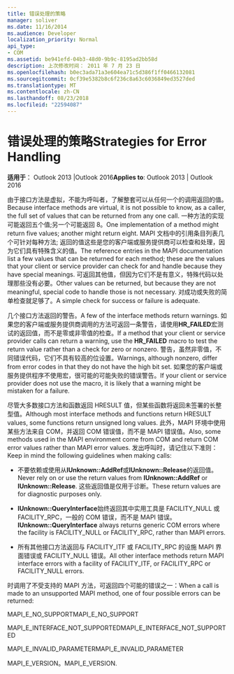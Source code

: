 ```yaml
---
title: 错误处理的策略
manager: soliver
ms.date: 11/16/2014
ms.audience: Developer
localization_priority: Normal
api_type:
- COM
ms.assetid: be941efd-04b3-48d0-9b9c-8195ad2bb58d
description: 上次修改时间： 2011 年 7 月 23 日
ms.openlocfilehash: b0ec3ada71a3e604ea71c5d386f1ff0466132081
ms.sourcegitcommit: 0cf39e5382b8c6f236c8a63c6036849ed3527ded
ms.translationtype: MT
ms.contentlocale: zh-CN
ms.lasthandoff: 08/23/2018
ms.locfileid: "22594087"
---
```

# <a name="strategies-for-error-handling"></a><span data-ttu-id="db5b6-103">错误处理的策略</span><span class="sxs-lookup"><span data-stu-id="db5b6-103">Strategies for Error Handling</span></span>

  
  
<span data-ttu-id="db5b6-104">**适用于**： Outlook 2013 |Outlook 2016</span><span class="sxs-lookup"><span data-stu-id="db5b6-104">**Applies to**: Outlook 2013 | Outlook 2016</span></span> 
  
<span data-ttu-id="db5b6-105">由于接口方法是虚拟，不能为呼叫者，了解整套可以从任何一个的调用返回的值。</span><span class="sxs-lookup"><span data-stu-id="db5b6-105">Because interface methods are virtual, it is not possible to know, as a caller, the full set of values that can be returned from any one call.</span></span> <span data-ttu-id="db5b6-106">一种方法的实现可能返回五个值;另一个可能返回 8。</span><span class="sxs-lookup"><span data-stu-id="db5b6-106">One implementation of a method might return five values; another might return eight.</span></span> <span data-ttu-id="db5b6-107">MAPI 文档中的引用条目列表几个可针对每种方法; 返回的值这些是您的客户端或服务提供商可以检查和处理，因为它们具有特殊含义的值。</span><span class="sxs-lookup"><span data-stu-id="db5b6-107">The reference entries in the MAPI documentation list a few values that can be returned for each method; these are the values that your client or service provider can check for and handle because they have special meanings.</span></span> <span data-ttu-id="db5b6-108">可返回其他值，但因为它们不是有意义，特殊代码以处理那些没有必要。</span><span class="sxs-lookup"><span data-stu-id="db5b6-108">Other values can be returned, but because they are not meaningful, special code to handle those is not necessary.</span></span> <span data-ttu-id="db5b6-109">对成功或失败的简单检查就足够了。</span><span class="sxs-lookup"><span data-stu-id="db5b6-109">A simple check for success or failure is adequate.</span></span>
  
<span data-ttu-id="db5b6-110">几个接口方法返回的警告。</span><span class="sxs-lookup"><span data-stu-id="db5b6-110">A few of the interface methods return warnings.</span></span> <span data-ttu-id="db5b6-111">如果您的客户端或服务提供商调用的方法可返回一条警告，请使用**HR_FAILED**宏测试的返回值，而不是零或非零值的检查。</span><span class="sxs-lookup"><span data-stu-id="db5b6-111">If a method that your client or service provider calls can return a warning, use the **HR_FAILED** macro to test the return value rather than a check for zero or nonzero.</span></span> <span data-ttu-id="db5b6-112">警告，虽然非零值，不同错误代码，它们不具有较高的位设置。</span><span class="sxs-lookup"><span data-stu-id="db5b6-112">Warnings, although nonzero, differ from error codes in that they do not have the high bit set.</span></span> <span data-ttu-id="db5b6-113">如果您的客户端或服务提供程序不使用宏，很可能的可能失败的错误警告。</span><span class="sxs-lookup"><span data-stu-id="db5b6-113">If your client or service provider does not use the macro, it is likely that a warning might be mistaken for a failure.</span></span> 
  
<span data-ttu-id="db5b6-114">尽管大多数接口方法和函数返回 HRESULT 值，但某些函数将返回未签署的长整型值。</span><span class="sxs-lookup"><span data-stu-id="db5b6-114">Although most interface methods and functions return HRESULT values, some functions return unsigned long values.</span></span> <span data-ttu-id="db5b6-115">此外，MAPI 环境中使用某些方法来自 COM，并返回 COM 错误值，而不是 MAPI 错误值。</span><span class="sxs-lookup"><span data-stu-id="db5b6-115">Also, some methods used in the MAPI environment come from COM and return COM error values rather than MAPI error values.</span></span> <span data-ttu-id="db5b6-116">发出呼叫时，请记住以下准则：</span><span class="sxs-lookup"><span data-stu-id="db5b6-116">Keep in mind the following guidelines when making calls:</span></span>
  
- <span data-ttu-id="db5b6-117">不要依赖或使用从**IUnknown::AddRef**或**IUnknown::Release**的返回值。</span><span class="sxs-lookup"><span data-stu-id="db5b6-117">Never rely on or use the return values from **IUnknown::AddRef** or **IUnknown::Release**.</span></span> <span data-ttu-id="db5b6-118">这些返回值是仅用于诊断。</span><span class="sxs-lookup"><span data-stu-id="db5b6-118">These return values are for diagnostic purposes only.</span></span> 
    
- <span data-ttu-id="db5b6-119">**IUnknown::QueryInterface**始终返回其中实用工具是 FACILITY_NULL 或 FACILITY_RPC，一般的 COM 错误，而不是 MAPI 错误。</span><span class="sxs-lookup"><span data-stu-id="db5b6-119">**IUnknown::QueryInterface** always returns generic COM errors where the facility is FACILITY_NULL or FACILITY_RPC, rather than MAPI errors.</span></span> 
    
- <span data-ttu-id="db5b6-120">所有其他接口方法返回与 FACILITY_ITF 或 FACILITY_RPC 的设施 MAPI 界面错误或 FACILITY_NULL 错误。</span><span class="sxs-lookup"><span data-stu-id="db5b6-120">All other interface methods return MAPI interface errors with a facility of FACILITY_ITF, or FACILITY_RPC or FACILITY_NULL errors.</span></span>
    
<span data-ttu-id="db5b6-121">时调用了不受支持的 MAPI 方法，可返回四个可能的错误之一：</span><span class="sxs-lookup"><span data-stu-id="db5b6-121">When a call is made to an unsupported MAPI method, one of four possible errors can be returned:</span></span> 
  
<span data-ttu-id="db5b6-122">MAPI_E_NO_SUPPORT</span><span class="sxs-lookup"><span data-stu-id="db5b6-122">MAPI_E_NO_SUPPORT</span></span>
  
<span data-ttu-id="db5b6-123">MAPI_E_INTERFACE_NOT_SUPPORTED</span><span class="sxs-lookup"><span data-stu-id="db5b6-123">MAPI_E_INTERFACE_NOT_SUPPORTED</span></span>
  
<span data-ttu-id="db5b6-124">MAPI_E_INVALID_PARAMETER</span><span class="sxs-lookup"><span data-stu-id="db5b6-124">MAPI_E_INVALID_PARAMETER</span></span>
  
<span data-ttu-id="db5b6-125">MAPI_E_VERSION。</span><span class="sxs-lookup"><span data-stu-id="db5b6-125">MAPI_E_VERSION.</span></span> 
  

